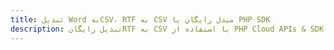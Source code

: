 ---title: تبدیل Word بهCSV، RTF به CSV مبدل رایگان یا PHP SDKdescription: تبدیل رایگانRTF به CSV با استفاده از PHP Cloud APIs & SDK. همچنین اسناد Microsoft Word و OpenOffice را در Cloud ایجاد، ویرایش و رندر کنید.---